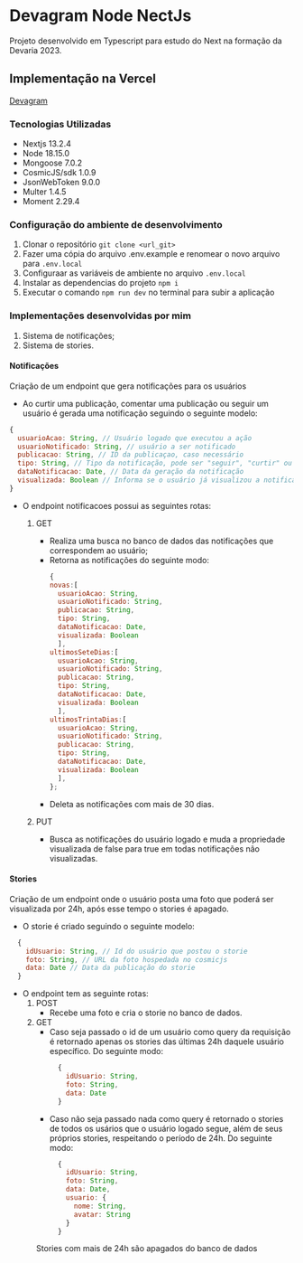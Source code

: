 # Devagram Node NectJs

Projeto desenvolvido em Typescript para estudo do Next na formação da Devaria 2023.

## Implementação na Vercel

[Devagram](https://devagram-node-nextjs-wheat.vercel.app/)

### Tecnologias Utilizadas

- Nextjs 13.2.4
- Node 18.15.0
- Mongoose 7.0.2
- CosmicJS/sdk 1.0.9
- JsonWebToken 9.0.0
- Multer 1.4.5
- Moment 2.29.4

### Configuração do ambiente de desenvolvimento

1. Clonar o repositório `git clone <url_git>`
1. Fazer uma cópia do arquivo .env.example e renomear o novo arquivo para `.env.local`
1. Configuraar as variáveis de ambiente no arquivo `.env.local`
1. Instalar as dependencias do projeto `npm i`
1. Executar o comando `npm run dev` no terminal para subir a aplicação 


### Implementações desenvolvidas por mim

1. Sistema de notificações;
1. Sistema de stories.

#### Notificações

Criação de um endpoint que gera notificações para os usuários

- Ao curtir uma publicação, comentar uma publicação ou seguir um usuário é gerada uma notificação seguindo o seguinte modelo:

```javascript 
{
  usuarioAcao: String, // Usuário logado que executou a ação
  usuarioNotificado: String, // usuário a ser notificado
  publicacao: String, // ID da publicaçao, caso necessário
  tipo: String, // Tipo da notificação, pode ser "seguir", "curtir" ou "comentário"
  dataNotificacao: Date, // Data da geração da notificação
  visualizada: Boolean // Informa se o usuário já visualizou a notificação
}
 ```

- O endpoint notificacoes possui as seguintes rotas:

  1. GET 
      - Realiza uma busca no banco de dados das notificações que correspondem ao usuário;
      - Retorna as notificações do seguinte modo:
        ```javascript
        {
        novas:[
          usuarioAcao: String,
          usuarioNotificado: String,
          publicacao: String,
          tipo: String,
          dataNotificacao: Date,
          visualizada: Boolean
          ],
        ultimosSeteDias:[
          usuarioAcao: String,
          usuarioNotificado: String,
          publicacao: String,
          tipo: String,
          dataNotificacao: Date, 
          visualizada: Boolean
          ],
        ultimosTrintaDias:[
          usuarioAcao: String,
          usuarioNotificado: String,
          publicacao: String,
          tipo: String,
          dataNotificacao: Date,
          visualizada: Boolean 
          ],      
        };
        ```
      - Deleta as notificações com mais de 30 dias.

  1. PUT
      - Busca as notificações do usuário logado e muda a propriedade visualizada de false para true em todas notificações não visualizadas.

#### Stories

Criação de um endpoint onde o usuário posta uma foto que poderá ser visualizada por 24h, após esse tempo o stories é apagado.

- O storie é criado seguindo o seguinte modelo:
```javascript
  {
    idUsuario: String, // Id do usuário que postou o storie
    foto: String, // URL da foto hospedada no cosmicjs
    data: Date // Data da publicação do storie
  }
```

- O endpoint tem as seguinte rotas:
  1. POST
      - Recebe uma foto e cria o storie no banco de dados.
  1. GET
      - Caso seja passado o id de um usuário como query da requisição é retornado apenas os stories das últimas 24h daquele usuário específico. Do seguinte modo:
        ```javascript
          {
            idUsuario: String,
            foto: String,
            data: Date
          }
        ```
      - Caso não seja passado nada como query é retornado o stories de todos os usários que o usuário logado segue, além de seus próprios stories, respeitando o período de 24h. Do seguinte modo:
        ```javascript
          {
            idUsuario: String,
            foto: String,
            data: Date,
            usuario: {
              nome: String,
              avatar: String
            }
          }
        ```
      Stories com mais de 24h são apagados do banco de dados
